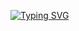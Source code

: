 [![Typing SVG](https://readme-typing-svg.herokuapp.com?font=Fira+Code&size=24&duration=100&pause=10&color=FF0000&center=true&vCenter=true&height=40&lines=Mahdi+Zandi+Skilled+in+design+and+development+of+web,+several+languages+programing+and+data+analysis)](https://github.com/MahdiZandi)
